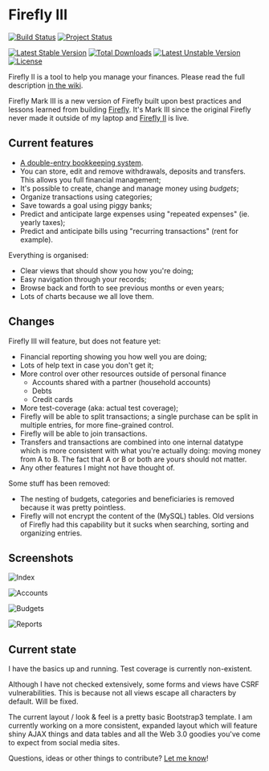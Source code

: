 Firefly III
===========

[![Build Status](https://travis-ci.org/JC5/firefly-iii.svg?branch=master)](https://travis-ci.org/JC5/firefly-iii)
[![Project Status](http://stillmaintained.com/JC5/firefly-iii.png?a=b)](http://stillmaintained.com/JC5/firefly-iii)

[![Latest Stable Version](https://poser.pugx.org/grumpydictator/firefly-iii/v/stable.svg)](https://packagist.org/packages/grumpydictator/firefly-iii)
[![Total Downloads](https://poser.pugx.org/grumpydictator/firefly-iii/downloads.svg)](https://packagist.org/packages/grumpydictator/firefly-iii)
[![Latest Unstable Version](https://poser.pugx.org/grumpydictator/firefly-iii/v/unstable.svg)](https://packagist.org/packages/grumpydictator/firefly-iii)
[![License](https://poser.pugx.org/grumpydictator/firefly-iii/license.svg)](https://packagist.org/packages/grumpydictator/firefly-iii)

Firefly II is a tool to help you manage your finances. Please read the full description [in the wiki](https://github.com/JC5/firefly-iii/wiki/full-description).

Firefly Mark III is a new version of Firefly built upon best practices and lessons learned
from building [Firefly](https://github.com/JC5/Firefly). It's Mark III since the original Firefly never made it outside of my
laptop and [Firefly II](https://github.com/JC5/Firefly) is live.

## Current features

- [A double-entry bookkeeping system](http://en.wikipedia.org/wiki/Double-entry_bookkeeping_system).
- You can store, edit and remove withdrawals, deposits and transfers. This allows you full financial management;
- It's possible to create, change and manage money using _budgets_;
- Organize transactions using categories;
- Save towards a goal using piggy banks;
- Predict and anticipate large expenses using "repeated expenses" (ie. yearly taxes);
- Predict and anticipate bills using "recurring transactions" (rent for example).

Everything is organised:

- Clear views that should show you how you're doing;
- Easy navigation through your records;
- Browse back and forth to see previous months or even years;
- Lots of charts because we all love them.

## Changes

Firefly III will feature, but does not feature yet:

- Financial reporting showing you how well you are doing;
- Lots of help text in case you don't get it;
- More control over other resources outside of personal finance
  - Accounts shared with a partner (household accounts)
  - Debts
  - Credit cards
- More test-coverage (aka: actual test coverage);
- Firefly will be able to split transactions; a single purchase can be split in multiple entries, for more fine-grained control.
- Firefly will be able to join transactions.
- Transfers and transactions are combined into one internal datatype which is more consistent with what you're actually doing: moving money from A to B. The fact that A or B or both are yours should not matter.
- Any other features I might not have thought of.

Some stuff has been removed:

- The nesting of budgets, categories and beneficiaries is removed because it was pretty pointless.
- Firefly will not encrypt the content of the (MySQL) tables. Old versions of Firefly had this capability but it sucks when searching, sorting and organizing entries.

## Screenshots

![Index](http://i.imgur.com/TkZNIer.png)

![Accounts](http://i.imgur.com/YE8WavP.png)

![Budgets](http://i.imgur.com/Go0M6Nd.png)

![Reports](http://i.imgur.com/EnEIyQI.png)

## Current state
I have the basics up and running. Test coverage is currently non-existent.

Although I have not checked extensively, some forms and views have CSRF vulnerabilities. This is because not all
views escape all characters by default. Will be fixed.

The current layout / look & feel is a pretty basic Bootstrap3 template. I am currently working on a more consistent,
expanded layout which will feature shiny AJAX things and data tables and all the Web 3.0 goodies you've come to expect
from social media sites.

Questions, ideas or other things to contribute? [Let me know](https://github.com/JC5/firefly-iii/issues/new)!
